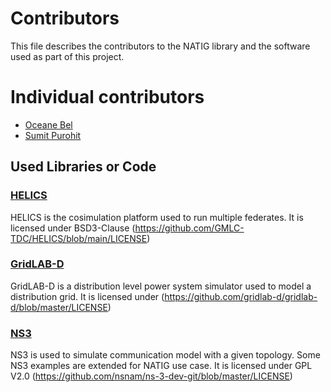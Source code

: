 # Contributors
This file describes the contributors to the NATIG library and the software used as part of this project.

# Individual contributors
- [Oceane Bel](https://github.com/Enkaichen)
- [Sumit Purohit](https://github.com/purohitsumit)

## Used Libraries or Code

### [HELICS](https://docs.helics.org/en/latest/) 
HELICS is the cosimulation platform used to run multiple federates. It is licensed under BSD3-Clause (https://github.com/GMLC-TDC/HELICS/blob/main/LICENSE)

### [GridLAB-D](https://github.com/gridlab-d/gridlab-d) 
GridLAB-D is a distribution level power system simulator used to model a distribution grid. It is licensed under (https://github.com/gridlab-d/gridlab-d/blob/master/LICENSE)

### [NS3](https://github.com/nsnam/ns-3-dev-git/tree/master)
NS3 is used to simulate communication model with a given topology. Some NS3 examples are extended for NATIG use case. It is licensed under GPL V2.0 (https://github.com/nsnam/ns-3-dev-git/blob/master/LICENSE)
